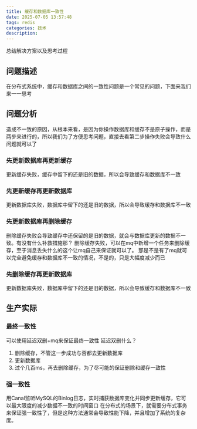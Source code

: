 ```yaml
---
title: 缓存和数据库一致性
date: 2025-07-05 13:57:48
tags: redis
categories: 技术
description:
---
```

总结解决方案以及思考过程
<!-- more -->
## 问题描述
在分布式系统中，缓存和数据库之间的一致性问题是一个常见的问题，下面来我们来一一思考
## 问题分析
造成不一致的原因，从根本来看，是因为你操作数据库和缓存不是原子操作，而是两步来进行的，所以我们为了方便思考问题，直接去看第二步操作失败会导致什么问题就可以了
### 先更新数据库再更新缓存
更新缓存失败，缓存中留下的还是旧的数据，所以会导致缓存和数据库不一致
### 先更新缓存再更新数据库
更新数据库失败，数据库中留下的还是旧的数据，所以会导致缓存和数据库不一致
### 先更新数据库再删除缓存
删除缓存失败会导致缓存中还保留的是旧的数据，就会与数据库更新的数据不一致。有没有什么补救措施那？
删除缓存失败，可以在mq中新增一个任务来删除缓存，至于消息丢失什么的这个让mq自己来保证就可以了。
那是不是有了mq就可以完全避免缓存和数据库不一致的情况，不是的，只是大幅度减少而已
### 先删除缓存再更新数据库
更新数据库失败，数据库中留下的还是旧的数据，所以会导致缓存和数据库不一致
## 生产实际
### 最终一致性
可以使用延迟双删+mq来保证最终一致性
延迟双删什么？
1. 删除缓存，不管这一步成功与否都去更新数据库
2. 更新数据库
3. 过个几百ms，再去删除缓存，为了尽可能的保证删除和缓存一致性
### 强一致性
用Canal监听MySQL的Binlog日志，实时捕获数据库变化并同步更新缓存，它可以最大限度的减少数据不一致的时间窗口
在分布式的场景下，就需要分布式事务来保证强一致性了，但是这种方法通常会导致性能下降，并且增加了系统的复杂度。

